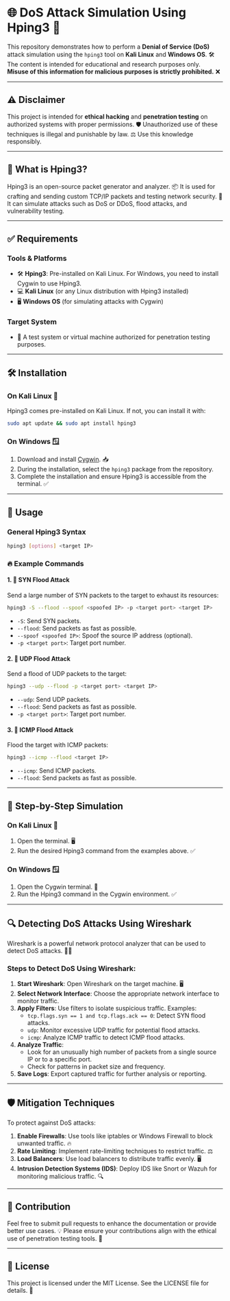# 🌐 DoS Attack Simulation Using Hping3 🚀

This repository demonstrates how to perform a **Denial of Service (DoS)** attack simulation using the `hping3` tool on **Kali Linux** and **Windows OS**. 🛠️ The content is intended for educational and research purposes only. **Misuse of this information for malicious purposes is strictly prohibited.** ❌

---

## ⚠️ Disclaimer

This project is intended for **ethical hacking** and **penetration testing** on authorized systems with proper permissions. 🛡️ Unauthorized use of these techniques is illegal and punishable by law. ⚖️ Use this knowledge responsibly.

---

## 🤔 What is Hping3?

Hping3 is an open-source packet generator and analyzer. 📦 It is used for crafting and sending custom TCP/IP packets and testing network security. 🔐 It can simulate attacks such as DoS or DDoS, flood attacks, and vulnerability testing.

---

## ✅ Requirements

### Tools & Platforms
- 🛠️ **Hping3**: Pre-installed on Kali Linux. For Windows, you need to install Cygwin to use Hping3.
- 💻 **Kali Linux** (or any Linux distribution with Hping3 installed)
- 🖥️ **Windows OS** (for simulating attacks with Cygwin)

### Target System
- 🎯 A test system or virtual machine authorized for penetration testing purposes.

---

## 🛠️ Installation

### On Kali Linux 🐉
Hping3 comes pre-installed on Kali Linux. If not, you can install it with:
```bash
sudo apt update && sudo apt install hping3
```

### On Windows 🪟
1. Download and install [Cygwin](https://www.cygwin.com/). 📥
2. During the installation, select the `hping3` package from the repository.
3. Complete the installation and ensure Hping3 is accessible from the terminal. ✅

---

## 📖 Usage

### General Hping3 Syntax
```bash
hping3 [options] <target IP>
```

### 🔥 Example Commands

#### 1. 🔗 SYN Flood Attack
Send a large number of SYN packets to the target to exhaust its resources:
```bash
hping3 -S --flood --spoof <spoofed IP> -p <target port> <target IP>
```

- `-S`: Send SYN packets.
- `--flood`: Send packets as fast as possible.
- `--spoof <spoofed IP>`: Spoof the source IP address (optional).
- `-p <target port>`: Target port number.

#### 2. 🌊 UDP Flood Attack
Send a flood of UDP packets to the target:
```bash
hping3 --udp --flood -p <target port> <target IP>
```

- `--udp`: Send UDP packets.
- `--flood`: Send packets as fast as possible.
- `-p <target port>`: Target port number.

#### 3. 📡 ICMP Flood Attack
Flood the target with ICMP packets:
```bash
hping3 --icmp --flood <target IP>
```

- `--icmp`: Send ICMP packets.
- `--flood`: Send packets as fast as possible.

---

## 📝 Step-by-Step Simulation

### On Kali Linux 🐉
1. Open the terminal. 🖥️
2. Run the desired Hping3 command from the examples above. ✅

### On Windows 🪟
1. Open the Cygwin terminal. 📂
2. Run the Hping3 command in the Cygwin environment. ✅

---

## 🔍 Detecting DoS Attacks Using Wireshark

Wireshark is a powerful network protocol analyzer that can be used to detect DoS attacks. 🕵️‍♂️

### Steps to Detect DoS Using Wireshark:
1. **Start Wireshark**: Open Wireshark on the target machine. 🖥️
2. **Select Network Interface**: Choose the appropriate network interface to monitor traffic.
3. **Apply Filters**: Use filters to isolate suspicious traffic. Examples:
   - `tcp.flags.syn == 1 and tcp.flags.ack == 0`: Detect SYN flood attacks.
   - `udp`: Monitor excessive UDP traffic for potential flood attacks.
   - `icmp`: Analyze ICMP traffic to detect ICMP flood attacks.
4. **Analyze Traffic**:
   - Look for an unusually high number of packets from a single source IP or to a specific port.
   - Check for patterns in packet size and frequency.
5. **Save Logs**: Export captured traffic for further analysis or reporting.

---

## 🛡️ Mitigation Techniques

To protect against DoS attacks:
1. **Enable Firewalls**: Use tools like iptables or Windows Firewall to block unwanted traffic. 🔥
2. **Rate Limiting**: Implement rate-limiting techniques to restrict traffic. ⚖️
3. **Load Balancers**: Use load balancers to distribute traffic evenly. 🖥️
4. **Intrusion Detection Systems (IDS)**: Deploy IDS like Snort or Wazuh for monitoring malicious traffic. 🔍

---

## 🤝 Contribution

Feel free to submit pull requests to enhance the documentation or provide better use cases. 💡 Please ensure your contributions align with the ethical use of penetration testing tools. 🙌

---

## 📜 License

This project is licensed under the MIT License. See the LICENSE file for details. 📄
